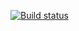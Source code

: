 [![Build status](https://ci.appveyor.com/api/projects/status/tlr2qi5aywce2e48/branch/main?svg=true)](https://ci.appveyor.com/project/AleksPLT/hw-2-4-bdd/branch/main)
